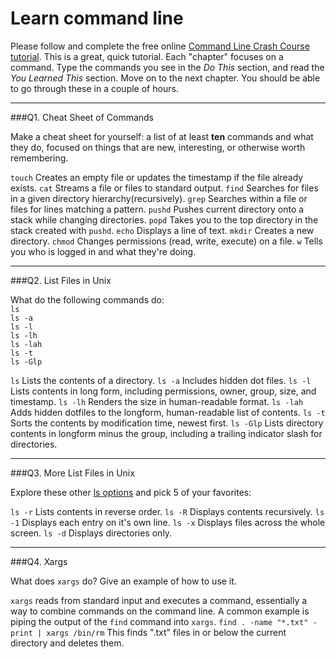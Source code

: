 # Learn command line

Please follow and complete the free online [Command Line Crash Course
tutorial](http://cli.learncodethehardway.org/book/). This is a great,
quick tutorial. Each "chapter" focuses on a command. Type the commands
you see in the _Do This_ section, and read the _You Learned This_
section. Move on to the next chapter. You should be able to go through
these in a couple of hours.

---

###Q1.  Cheat Sheet of Commands  

Make a cheat sheet for yourself: a list of at least **ten** commands and what they do, focused on things that are new, interesting, or otherwise worth remembering.

`touch` Creates an empty file or updates the timestamp if the file already exists.
`cat` Streams a file or files to standard output.
`find` Searches for files in a given directory hierarchy(recursively).
`grep` Searches within a file or files for lines matching a pattern. 
`pushd` Pushes current directory onto a stack while changing directories.
`popd` Takes you to the top directory in the stack created with `pushd`.
`echo` Displays a line of text. 
`mkdir` Creates a new directory.
`chmod` Changes permissions (read, write, execute) on a file.
`w` Tells you who is logged in and what they're doing.

---

###Q2.  List Files in Unix   

What do the following commands do:  
`ls`  
`ls -a`  
`ls -l`  
`ls -lh`  
`ls -lah`  
`ls -t`  
`ls -Glp`  

`ls` Lists the contents of a directory. `ls -a` Includes hidden dot files. `ls -l` Lists contents in long form, including permissions, owner, group, size, and timestamp.
`ls -lh` Renders the size in human-readable format. `ls -lah` Adds hidden dotfiles to the longform, human-readable list of contents.
`ls -t` Sorts the contents by modification time, newest first. `ls -Glp` Lists directory contents in longform minus the group, including a trailing indicator slash for directories.

---

###Q3.  More List Files in Unix  

Explore these other [ls options](http://www.techonthenet.com/unix/basic/ls.php) and pick 5 of your favorites:

`ls -r` Lists contents in reverse order.
`ls -R` Displays contents recursively.
`ls -1` Displays each entry on it's own line.
`ls -x` Displays files across the whole screen.
`ls -d` Displays directories only.

---

###Q4.  Xargs   

What does `xargs` do? Give an example of how to use it.

`xargs` reads from standard input and executes a command, essentially a way to combine commands on the command line. 
A common example is piping the output of the `find` command into `xargs`. 
`find . -name "*.txt" -print | xargs /bin/rm`
This finds ".txt" files in or below the current directory and deletes them. 

 

